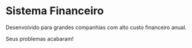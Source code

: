 # Sistema Financeiro

Desenvolvido para grandes companhias com alto custo financeiro anual.

Seus problemas acabaram!
